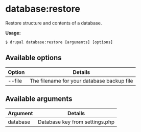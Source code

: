 # database:restore
Restore structure and contents of a database.

**Usage:**
```
$ drupal database:restore [arguments] [options]
```

## Available options
Option | Details
-------|-------------
--file | The filename for your database backup file

## Available arguments
Argument | Details
---------|-------------
database | Database key from settings.php

